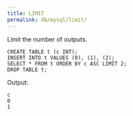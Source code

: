 ```yaml
---
title: LIMIT
permalink: db/mysql/limit/
---
```


Limit the number of outputs.

    CREATE TABLE t (c INT);
    INSERT INTO t VALUES (0), (1), (2);
    SELECT * FROM t ORDER BY c ASC LIMIT 2;
    DROP TABLE t;

Output:

    c
    0
    1
